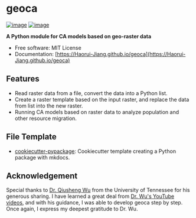 # geoca

[![image](https://img.shields.io/pypi/v/geoca.svg)](https://pypi.python.org/pypi/geoca)
[![image](https://img.shields.io/badge/License-MIT-yellow.svg)](https://opensource.org/licenses/MIT)

**A Python module for CA models based on geo-raster data**

- Free software: MIT License
- Documentation: [https://Haorui-Jiang.github.io/geoca](https://Haorui-Jiang.github.io/geoca)

## Features

- Read raster data from a file, convert the data into a Python list.
- Create a raster template based on the input raster, and replace the data from list into the new raster.
- Running CA models based on raster data to analyze population and other resource migration.

## File Template

- [cookiecutter-pypackage](): Cookiecutter template creating a Python package with mkdocs.

## Acknowledgement

Special thanks to [Dr. Qiusheng Wu](https://github.com/giswqs) from the University of Tennessee for his generous sharing. I have learned a great deal from [Dr. Wu&#39;s YouTube videos](https://youtube.com/playlist?list=PLAxJ4-o7ZoPcD-6wZ2xY5bXuu48Scu8kq&si=dq_x-xUJZvoflVqy), and with his guidance, I was able to develop geoca step by step. Once again, I express my deepest gratitude to Dr. Wu.
